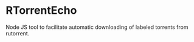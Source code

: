 # RTorrentEcho
Node JS tool to facilitate automatic downloading of labeled torrents from rutorrent.
